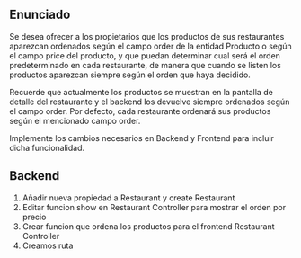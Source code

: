 ## Enunciado
Se desea ofrecer a los propietarios que los productos de sus restaurantes aparezcan ordenados según el campo order de la entidad Producto o según el campo price del producto, y que puedan determinar cual será el orden predeterminado en cada restaurante, de manera que cuando se listen los productos aparezcan siempre según el orden que haya decidido.

Recuerde que actualmente los productos se muestran en la pantalla de detalle del restaurante y el backend los devuelve siempre ordenados según el campo order. Por defecto, cada restaurante ordenará sus productos según el mencionado campo order.

Implemente los cambios necesarios en Backend y Frontend para incluir dicha funcionalidad. 

## Backend
1. Añadir nueva propiedad a Restaurant y create Restaurant
2. Editar funcion show en Restaurant Controller para mostrar el orden por precio
3. Crear funcion que ordena los productos para el frontend Restaurant Controller
4. Creamos ruta
